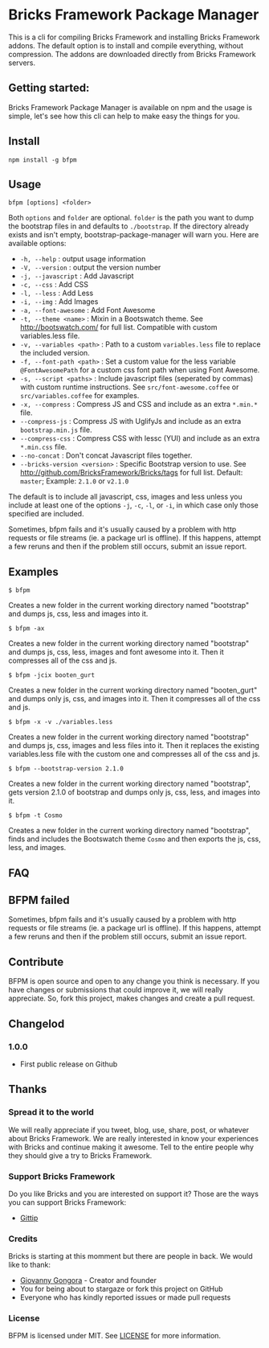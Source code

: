 # Bricks Framework Package Manager
This is a cli for compiling Bricks Framework and installing Bricks Framework addons. The default option is to install and compile everything, without compression. The addons are downloaded directly from Bricks Framework servers.

Getting started:
----------------
Bricks Framework Package Manager is available on npm and the usage is simple, let's see how this cli can help to make easy the things for you. 

## Install

	npm install -g bfpm

## Usage

	bfpm [options] <folder>

Both `options` and `folder` are optional. `folder` is the path you want to dump the bootstrap files in and defaults to `./bootstrap`. If the directory already exists and isn't empty, bootstrap-package-manager will warn you. Here are available options:

* `-h, --help` : output usage information
* `-V, --version` : output the version number
* `-j, --javascript` : Add Javascript
* `-c, --css` : Add CSS
* `-l, --less` : Add Less
* `-i, --img` : Add Images
* `-a, --font-awesome` : Add Font Awesome
* `-t, --theme <name>` : Mixin in a Bootswatch theme. See <http://bootswatch.com/> for full list. Compatible with custom variables.less file.
* `-v, --variables <path>` : Path to a custom `variables.less` file to replace the included version.
* `-f, --font-path <path>` : Set a custom value for the less variable `@FontAwesomePath` for a custom css font path when using Font Awesome.
* `-s, --script <paths>` : Include javascript files (seperated by commas) with custom runtime instructions. See `src/font-awesome.coffee` or `src/variables.coffee` for examples.
* `-x, --compress` : Compress JS and CSS and include as an extra `*.min.*` file.
* `--compress-js` : Compress JS with UglifyJs and include as  an extra `bootstrap.min.js` file.
* `--compress-css` : Compress CSS with lessc (YUI) and include as an extra `*.min.css` file.
* `--no-concat` : Don't concat Javascript files together.
* `--bricks-version <version>` : Specific Bootstrap version to use. See <http://github.com/BricksFramework/Bricks/tags> for full list. Default: `master`; Example: `2.1.0` or `v2.1.0`

The default is to include all javascript, css, images and less unless you include at least one of the options `-j`, `-c`, `-l`, or `-i`, in which case only those specified are included.

Sometimes, bfpm fails and it's usually caused by a problem with http requests or file streams (ie. a package url is offline). If this happens, attempt a few reruns and then if the problem still occurs, submit an issue report.

Examples
--------

	$ bfpm

Creates a new folder in the current working directory named "bootstrap" and dumps js, css, less and images into it.

	$ bfpm -ax

Creates a new folder in the current working directory named "bootstrap" and dumps js, css, less, images and font awesome into it. Then it compresses all of the css and js.

	$ bfpm -jcix booten_gurt

Creates a new folder in the current working directory named "booten_gurt" and dumps only js, css, and images into it. Then it compresses all of the css and js.

	$ bfpm -x -v ./variables.less

Creates a new folder in the current working directory named "bootstrap" and dumps js, css, images and less files into it. Then it replaces the existing variables.less file with the custom one and compresses all of the css and js.

	$ bfpm --bootstrap-version 2.1.0

Creates a new folder in the current working directory named "bootstrap", gets version 2.1.0 of bootstrap and dumps only js, css, less, and images into it.

	$ bfpm -t Cosmo

Creates a new folder in the current working directory named "bootstrap", finds and includes the Bootswatch theme `Cosmo` and then exports the js, css, less, and images.

FAQ
---
## BFPM failed
Sometimes, bfpm fails and it's usually caused by a problem with http requests or file streams (ie. a package url is offline). If this happens, attempt a few reruns and then if the problem still occurs, submit an issue report.

Contribute
----------
BFPM is open source and open to any change you think is necessary. If you have changes or submissions that could improve it, we will really appreciate. So, fork this project, makes changes and create a pull request.

Changelod
---------
### 1.0.0
 * First public release on Github

Thanks
------
### Spread it to the world
We will really appreciate if you tweet, blog, use, share, post, or whatever about Bricks Framework. We are really interested in know your experiences with Bricks and continue making it awesome. Tell to the entire people why they should give a try to Bricks Framework.

### Support Bricks Framework
Do you like Bricks and you are interested on support it? Those are the ways you can support Bricks Framework:

 * [Gittip](https://www.gittip.com/BricksFramework/)

### Credits
Bricks is starting at this momment but there are people in back. We would like to thank:

 * [Giovanny Gongora](https://github.com/Gioyik) - Creator and founder
 * You for being about to stargaze or fork this project on GitHub
 * Everyone who has kindly reported issues or made pull requests

### License
BFPM is licensed under MIT. See [LICENSE](https://github.com/BricksFramework/bricks-package-manager/blob/master/LICENSE.md) for more information.
